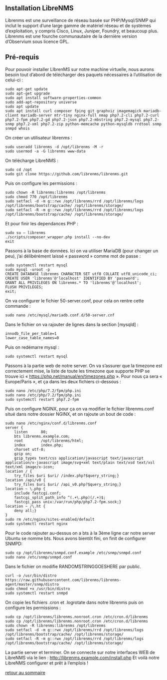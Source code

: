 ## Installation LibreNMS

Librenms est une surveillance de réseau basée sur PHP/Mysql/SNMP qui inclut le support d’une large gamme de matériel réseau et de systèmes d’exploitation, y compris Cisco, Linux, Juniper, Foundry, et beaucoup plus.
Librenms est une fourche communautaire de la dernière version d’Observium sous licence GPL.

## Pré-requis

Pour pouvoir installer LIbrenMS sur notre machine virtuelle, nous aurons besoin tout d’abord de télécharger des paquets nécessaires à l’utilisation de celui-ci :

    sudo apt-get update
    sudo apt-get upgrade
    sudo apt install software-properties-common
    sudo add-apt-repository universe
    sudo apt update
    sudo apt install curl composer fping git graphviz imagemagick mariadb-client mariadb-server mtr-tiny nginx-full nmap php7.2-cli php7.2-curl php7.2-fpm php7.2-gd php7.2-json php7.2-mbstring php7.2-mysql php7.2-snmp php7.2-xml php7.2-zip python-memcache python-mysqldb rrdtool snmp snmpd whois

On créer un utilisateur librenms : 

    sudo useradd librenms -d /opt/librenms -M -r
    sudo usermod -a -G librenms www-data

On télécharge LibreNMS : 

    sudo cd /opt
    sudo git clone https://github.com/librenms/librenms.git 

Puis on configure les permissions :

    sudo chown -R librenms:librenms /opt/librenms
    sudo chmod 770 /opt/librenms
    sudo setfacl -d -m g::rwx /opt/librenms/rrd /opt/librenms/logs /opt/librenms/bootstrap/cache/ /opt/librenms/storage/
    sudo setfacl -R -m g::rwx /opt/librenms/rrd /opt/librenms/logs /opt/librenms/bootstrap/cache/ /opt/librenms/storage/

Et pour finir les dependances PHP :

    sudo su – librenms
    ./scripts/composer_wrapper.php install --no-dev
    exit

Passons à la base de données. Ici on va utiliser MariaDB (pour changer un peu), j’ai délibérément laissé « password » comme mot de passe : 

    sudo systemctl restart mysql
    sudo mysql -uroot -p
    CREATE DATABASE librenms CHARACTER SET utf8 COLLATE utf8_unicode_ci;
    CREATE USER 'librenms'@'localhost' IDENTIFIED BY 'password';
    GRANT ALL PRIVILEGES ON librenms.* TO 'librenms'@'localhost';
    FLUSH PRIVILEGES;
    exit;


On va configurer le fichier 50-server.conf, pour cela on rentre cette commande :

    sudo nano /etc/mysql/mariadb.conf.d/50-server.cnf

Dans le fichier on va rajouter de lignes dans la section [mysqld] :

    innodb_file_per_table=1
    lower_case_table_names=0

Puis on redémarre mysql :

    sudo systemctl restart mysql
    
Passons à la partie web de notre server. On va s’assurer que la timezone est correctement mise, la liste de toute les timezone que supporte PHP se trouve ici « https://php.net/manual/en/timezones.php ». 
Pour nous ça sera « Europe/Paris », et ça dans les deux fichiers ci-dessous :

    sudo nano /etc/php/7.2/fpm/php.ini
    sudo nano /etc/php/7.2/fpm/php.ini
    sudo systemctl restart php7.2-fpm

Puis on configure NGINX, pour ça on va modifier le fichier librenms.conf situé dans notre dossier NGINX, et on rajoute un bout de code :

    sudo nano /etc/nginx/conf.d/librenms.conf
    server {
        listen      80;
        bts librenms.example.com;
        root        /opt/librenms/html;
        index       index.php;
        charset utf-8;
        gzip on;
        gzip_types text/css application/javascript text/javascript application/x-javascript image/svg+xml text/plain text/xsd text/xsl text/xml image/x-icon;
    location / {
        try_files $uri $uri/ /index.php?$query_string;}
    location /api/v0 {
        try_files $uri $uri/ /api_v0.php?$query_string;}
    location ~ \.php {
        include fastcgi.conf;
        fastcgi_split_path_info ^(.+\.php)(/.+)$;
        fastcgi_pass unix:/var/run/php/php7.2-fpm.sock;}
    location ~ /\.ht {
        deny all;}
    }
    sudo rm /etc/nginx/sites-enabled/default
    sudo systemctl restart nginx
    
Pour le code rajouter au-dessus on a bts à la 3ème ligne car notre server Ubuntu se nomme bts.
Nous avons bientôt fini, on finit de configurer SNMPD:

    sudo cp /opt/librenms/snmpd.conf.example /etc/snmp/snmpd.conf
    sudo nano /etc/snmp/snmpd.conf

Dans le fichier on modifie RANDOMSTRINGGOESHERE par public.

    curl -o /usr/bin/distro https://raw.githubusercontent.com/librenms/librenms-agent/master/snmp/distro
    sudo chmod +x /usr/bin/distro
    sudo systemctl restart snmpd

On copie les fichiers .cron et .logrotate dans notre librenms puis on configure les permissions :

    sudo cp /opt/librenms/librenms.nonroot.cron /etc/cron.d/librenms
    sudo cp /opt/librenms/librenms.nonroot.cron /etc/cron.d/librenms
    sudo chown -R librenms:librenms /opt/librenms
    sudo setfacl -d -m g::rwx /opt/librenms/rrd /opt/librenms/logs /opt/librenms/bootstrap/cache/ /opt/librenms/storage/
    sudo setfacl -R -m g::rwx /opt/librenms/rrd /opt/librenms/logs /opt/librenms/bootstrap/cache/ /opt/librenms/storage/

La partie server et terminer. On se connecte sur notre interfaces WEB de LibreNMS via le lien : http://librenms.example.com/install.php
Et voilà notre LibreNMS configurer et prêt à l’emplois !

[retour au sommaire](https://yassineoby.github.io/PortFolio-Yassine-OUBOUYA/home.html)
